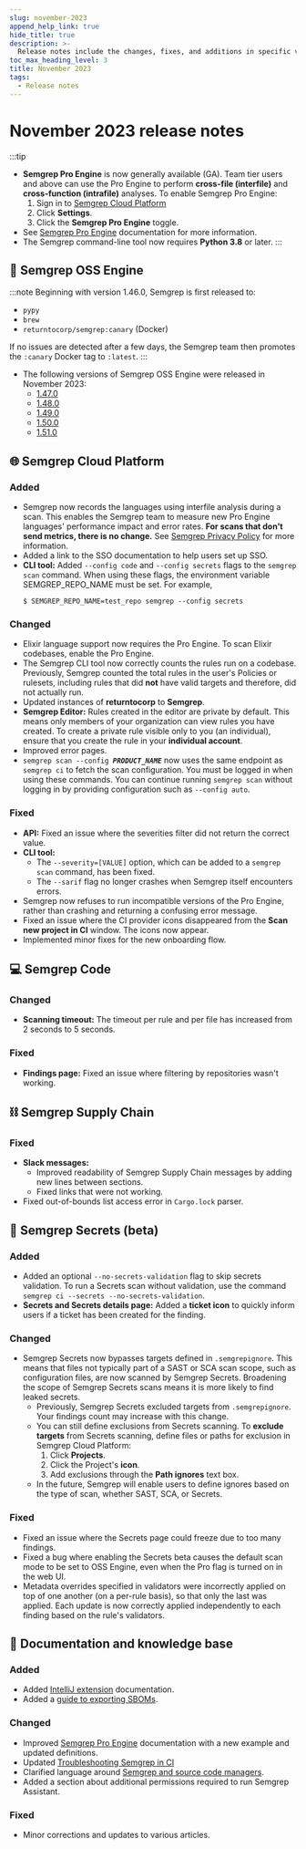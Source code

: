 ```yaml
---
slug: november-2023
append_help_link: true
hide_title: true
description: >-
  Release notes include the changes, fixes, and additions in specific versions of Semgrep.
toc_max_heading_level: 3
title: November 2023
tags:
  - Release notes
---
```


# November 2023 release notes

:::tip
- **Semgrep Pro Engine** is now generally available (GA). Team tier users and above can use the Pro Engine to perform **cross-file (interfile)** and **cross-function (intrafile)** analyses. To enable Semgrep Pro Engine:
    1. Sign in to [<i class="fas fa-external-link fa-xs"></i> Semgrep Cloud Platform](https://semgrep.dev/login)
    1. Click **Settings**.
    1. Click the **<i class="fa-solid fa-toggle-large-on"></i> Semgrep Pro Engine** toggle.
- See [<i class="fa-regular fa-file-lines"></i> Semgrep Pro Engine](/semgrep-code/semgrep-pro-engine-intro/) documentation for more information.
- The Semgrep command-line tool now requires **Python 3.8** or later.
:::

## 🔧 Semgrep OSS Engine

:::note
Beginning with version 1.46.0, Semgrep is first released to:
- `pypy`
- `brew`
- `returntocorp/semgrep:canary` (Docker)

If no issues are detected after a few days, the Semgrep team then promotes the `:canary` Docker tag to `:latest`.
:::

- The following versions of Semgrep OSS Engine were released in November 2023:
  - [<i class="fas fa-external-link fa-xs"></i> 1.47.0](https://github.com/returntocorp/semgrep/releases/tag/v1.47.0)
  - [<i class="fas fa-external-link fa-xs"></i> 1.48.0](https://github.com/returntocorp/semgrep/releases/tag/v1.48.0)
  - [<i class="fas fa-external-link fa-xs"></i> 1.49.0](https://github.com/returntocorp/semgrep/releases/tag/v1.49.0)
  - [<i class="fas fa-external-link fa-xs"></i> 1.50.0](https://github.com/returntocorp/semgrep/releases/tag/v1.50.0)
  - [<i class="fas fa-external-link fa-xs"></i> 1.51.0](https://github.com/returntocorp/semgrep/releases/tag/v1.51.0)


## 🌐 Semgrep Cloud Platform

### Added

- Semgrep now records the languages using interfile analysis during a scan. This enables the Semgrep team to measure new Pro Engine languages' performance impact and error rates. **For scans that don't send metrics, there is no change.** See [<i class="fas fa-external-link fa-xs"></i> Semgrep Privacy Policy](https://github.com/semgrep/semgrep/blob/develop/PRIVACY.md) for more information.
- Added a link to the SSO documentation to help users set up SSO. <!-- 11485 -->
- **CLI tool:** Added `--config code` and `--config secrets` flags to the `semgrep scan` command. When using these flags, the environment variable SEMGREP_REPO_NAME must be set. For example,
    ```
    $ SEMGREP_REPO_NAME=test_repo semgrep --config secrets
    ```

### Changed

- Elixir language support now requires the Pro Engine. To scan Elixir codebases, enable the Pro Engine. <!-- 9308 -->
- The Semgrep CLI tool now correctly counts the rules run on a codebase. Previously, Semgrep counted the total rules in the user's Policies or rulesets, including rules that did **not** have valid targets and therefore, did not actually run. <!-- 9130  -->
- Updated instances of **returntocorp** to **Semgrep**. <!-- gh 112877 -->
- **Semgrep Editor:** Rules created in the editor are private by default. This means only members of your organization can view rules you have created. To create a private rule visible only to you (an individual), ensure that you create the rule in your **individual account**. <!-- 11267 -->
- Improved error pages.
- <code>semgrep scan --config <em><b>PRODUCT_NAME</b></em></code> now uses the same endpoint as <code>semgrep ci</code> to fetch the scan configuration. You must be logged in when using these commands. You can continue running `semgrep scan` without logging in by providing configuration such as <code>--config auto</code>.


### Fixed

- **API:** Fixed an issue where the severities filter did not return the correct value. <!-- gh-11307 -->
- **CLI tool:**
    - The `--severity=[VALUE]` option, which can be added to a `semgrep scan` command, has been fixed. <!-- gh-9062 -->
    - The `--sarif` flag no longer crashes when Semgrep itself encounters errors.
- Semgrep now refuses to run incompatible versions of the Pro Engine, rather than crashing and returning a confusing error message. <!-- (gh-8873) -->
- Fixed an issue where the CI provider icons disappeared from the **Scan new project in CI** window. The icons now appear. <!-- 11228 -->
- Implemented minor fixes for the new onboarding flow. <!-- 11209, 11207 -->

## 💻 Semgrep Code

### Changed

- **Scanning timeout:** The timeout per rule and per file has increased from 2 seconds to 5 seconds.

### Fixed

- **Findings page:** Fixed an issue where filtering by repositories wasn't working. <!-- (11414) -->

## ⛓️ Semgrep Supply Chain

### Fixed

-  **Slack messages:**
    - Improved readability of Semgrep Supply Chain messages by adding new lines between sections. <!-- (11396) -->
    -  Fixed links that were not working. <!-- (11210) -->
- Fixed out-of-bounds list access error in `Cargo.lock` parser. <!-- (sc-1072) -->

## 🔐 Semgrep Secrets (beta)

### Added

- Added an optional `--no-secrets-validation` flag to skip secrets validation. To run a Secrets scan without validation, use the command `semgrep ci --secrets --no-secrets-validation`.
- **Secrets and Secrets details page:** Added a **<i class="fa-solid fa-ticket"></i> ticket icon** to quickly inform users if a ticket has been created for the finding.

### Changed

- Semgrep Secrets now bypasses targets defined in `.semgrepignore`. This means that files not typically part of a SAST or SCA scan scope, such as configuration files, are now scanned by Semgrep Secrets. Broadening the scope of Semgrep Secrets scans means it is more likely to find leaked secrets.
    - Previously, Semgrep Secrets excluded targets from `.semgrepignore`. Your findings count may increase with this change.
    - You can still define exclusions from Secrets scanning. To **exclude targets** from Secrets scanning, define files or paths for exclusion in Semgrep Cloud Platform:
        1. Click **Projects**.
        1. Click the Project's **<i class="fa-solid fa-gear"></i> icon**.
        1. Add exclusions through the **Path ignores** text box. 
    - In the future, Semgrep will enable users to define ignores based on the type of scan, whether SAST, SCA, or Secrets. <!-- 9125 (https://github.com/semgrep/semgrep/pull/9125 -->

### Fixed

- Fixed an issue where the Secrets page could freeze due to too many findings. <!-- (11254) -->
- Fixed a bug where enabling the Secrets beta causes the default scan mode to be set to OSS Engine, even when the Pro flag is turned on in the web UI. <!-- (ea-248) -->
- Metadata overrides specified in validators were incorrectly applied on top of one another (on a per-rule basis), so that only the last was applied. Each update is now correctly applied independently to each finding based on the rule's validators. <!-- (scrt-231) -->

## 📝 Documentation and knowledge base

### Added

- Added [<i class="fa-regular fa-file-lines"></i> IntelliJ extension](/extensions/semgrep-intellij/) documentation.
- Added a [<i class="fa-regular fa-file-lines"></i> guide to exporting SBOMs](/semgrep-supply-chain/glossary).

### Changed

- Improved [<i class="fa-regular fa-file-lines"></i> Semgrep Pro Engine](/semgrep-code/semgrep-pro-engine-intro) documentation with a new example and updated definitions.
- Updated [<i class="fa-regular fa-file-lines"></i> Troubleshooting Semgrep in CI](/troubleshooting/semgrep-ci)
- Clarified language around [Semgrep and source code managers](/semgrep-cloud-platform/user-management).
- Added a section about additional permissions required to run Semgrep Assistant.

### Fixed

- Minor corrections and updates to various articles.
